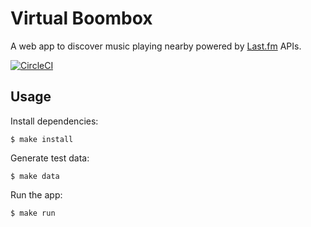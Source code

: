 # Virtual Boombox

A web app to discover music playing nearby powered by [Last.fm](https://www.last.fm/) APIs.

[![CircleCI](https://img.shields.io/circleci/build/github/jacebrowning/virtualboombox)](https://circleci.com/gh/jacebrowning/virtualboombox)

## Usage

Install dependencies:

```
$ make install
```

Generate test data:

```
$ make data
```

Run the app:

```
$ make run
```
